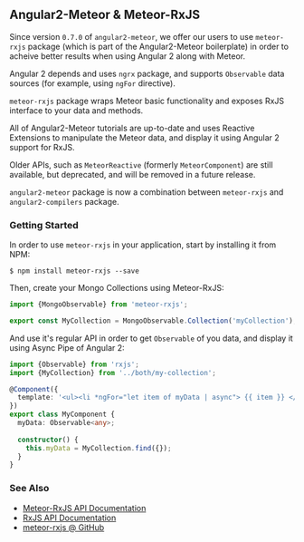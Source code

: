 ## Angular2-Meteor & Meteor-RxJS

Since version `0.7.0` of `angular2-meteor`, we offer our users to use `meteor-rxjs` package (which is part of the Angular2-Meteor boilerplate) in order to acheive better results when using Angular 2 along with Meteor.

Angular 2 depends and uses `ngrx` package, and supports `Observable` data sources (for example, using `ngFor` directive).

`meteor-rxjs` package wraps Meteor basic functionality and exposes RxJS interface to your data and methods.

All of Angular2-Meteor tutorials are up-to-date and uses Reactive Extensions to manipulate the Meteor data, and display it using Angular 2 support for RxJS.

Older APIs, such as `MeteorReactive` (formerly `MeteorComponent`) are still available, but deprecated, and will be removed in a future release.

`angular2-meteor` package is now a combination between `meteor-rxjs` and `angular2-compilers` package.

### Getting Started

In order to use `meteor-rxjs` in your application, start by installing it from NPM:

    $ npm install meteor-rxjs --save
    
Then, create your Mongo Collections using Meteor-RxJS:
    
```ts
import {MongoObservable} from 'meteor-rxjs';

export const MyCollection = MongoObservable.Collection('myCollection');
```

And use it's regular API in order to get `Observable` of you data, and display it using Async Pipe of Angular 2:

```ts
import {Observable} from 'rxjs';
import {MyCollection} from '../both/my-collection';

@Component({
  template: '<ul><li *ngFor="let item of myData | async"> {{ item }} </li></ul>'
})
export class MyComponent {
  myData: Observable<any>;
  
  constructor() {
    this.myData = MyCollection.find({});
  }
}
```

### See Also

- [Meteor-RxJS API Documentation](api/meteor-rxjs/latest/MeteorObservable)
- [RxJS API Documentation](http://reactivex.io/rxjs/)
- [meteor-rxjs @ GitHub](https://github.com/Urigo/meteor-rxjs)
